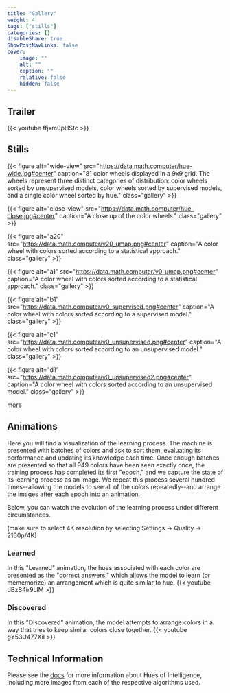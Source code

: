 ```yaml
---
title: "Gallery"
weight: 4
tags: ["stills"]
categories: []
disableShare: true
ShowPostNavLinks: false
cover:
    image: ""
    alt: ""
    caption: ""
    relative: false
    hidden: false
---
```


## Trailer

{{< youtube ffjxm0pHStc >}}

## Stills

{{< figure alt="wide-view" src="https://data.math.computer/hue-wide.jpg#center" caption="81 color wheels displayed in a 9x9 grid. The wheels represent three distinct categories of distribution: color wheels sorted by unsupervised models, color wheels sorted by supervised models, and a single color wheel sorted by hue." class="gallery" >}}

{{< figure alt="close-view" src="https://data.math.computer/hue-close.jpg#center" caption="A close up of the color wheels." class="gallery" >}}

{{< figure alt="a20" src="https://data.math.computer/v20_umap.png#center" caption="A color wheel with colors sorted according to a statistical approach." class="gallery" >}}

{{< figure alt="a1" src="https://data.math.computer/v0_umap.png#center" caption="A color wheel with colors sorted according to a statistical approach." class="gallery" >}}

{{< figure alt="b1" src="https://data.math.computer/v0_supervised.png#center" caption="A color wheel with colors sorted according to a supervised model." class="gallery" >}}

{{< figure alt="c1" src="https://data.math.computer/v0_unsupervised.png#center" caption="A color wheel with colors sorted according to an unsupervised model." class="gallery" >}}

{{< figure alt="d1" src="https://data.math.computer/v0_unsupervised2.png#center" caption="A color wheel with colors sorted according to an unsupervised model." class="gallery" >}}

[more](/tags/stills)

## Animations
Here you will find a visualization of the learning process.
The machine is presented with batches of colors and ask to sort them, evaluating its performance and updating its knowledge each time.
Once enough batches are presented so that all 949 colors have been seen exactly once, the training process has completed its first "epoch," and we capture the state of its learning process as an image.
We repeat this process several hundred times--allowing the models to see all of the colors repeatedly--and arrange the images after each epoch into an animation.

Below, you can watch the evolution of the learning process under different circumstances.

(make sure to select 4K resolution by selecting Settings -> Quality -> 2160p/4K)

### Learned
In this "Learned" animation, the hues associated with each color are presented as the "correct answers," which allows the model to learn (or mememorize) an arrangement which is quite similar to hue.
{{< youtube dBzS4ir9LlM >}}

### Discovered
In this "Discovered" animation, the model attempts to arrange colors in a way that tries to keep similar colors close together.
{{< youtube gY53U477XiI >}}


## Technical Information

Please see the [docs](/docs/intro) for more information about Hues of Intelligence, including more images from each of the respective algorithms used.

